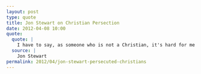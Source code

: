 ```yaml
---
layout: post
type: quote
title: Jon Stewart on Christian Persection
date: 2012-04-08 10:00
quote: 
  quote: |
    I have to say, as someone who is not a Christian, it's hard for me to believe Christians are a persecuted people in America. God willing, maybe one of you one day will even rise up to get to be president of this country—or maybe forty-four in a row. But that's my point, is they've taken this idea of no establishment as persecution, because they feel entitled, not to equal status, but greater status.
  source: |
    Jon Stewart
permalink: 2012/04/jon-stewart-persecuted-christians
---
```

